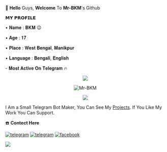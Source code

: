 👋 **Hello** Guys, **Welcome** To **Mr-BKM**'s Github

<p align="left">
𝗠𝗬 𝗣𝗥𝗢𝗙𝗜𝗟𝗘 
<p align="left">
• 𝐍𝐚𝐦𝐞 : 𝐁𝐊𝐌 😉
<p align="left">
• 𝐀𝐠𝐞 : 𝟏𝟕
<p align="left">
• 𝐏𝐥𝐚𝐜𝐞 : 𝐖𝐞𝐬𝐭 𝐁𝐞𝐧𝐠𝐚𝐥, 𝐌𝐚𝐧𝐢𝐤𝐩𝐮𝐫 
<p align="left">
• 𝐋𝐚𝐧𝐠𝐮𝐚𝐠𝐞 : 𝐁𝐞𝐧𝐠𝐚𝐥𝐢, 𝐄𝐧𝐠𝐥𝐢𝐬𝐡
<p align="left">
- 𝐌𝐨𝐬𝐭 𝐀𝐜𝐭𝐢𝐯𝐞 𝐎𝐧 𝐓𝐞𝐥𝐞𝐠𝐫𝐚𝐦 🔥
<p align="left">
  
<p align="center">
<img src="https://github-stats-alpha.vercel.app/api/?username=Mr-BKM&cc=000&tc=00ff00&ic=fff000&bc=fff" align="center">
</p>

<p align="center">
<img src="https://github-readme-stats.vercel.app/api?username=Mr-BKM&&show_icons=true&theme=midnight-purple" alt="Mr-BKM"/></p>

<p align="center">
<img src="https://github-readme-stats.vercel.app/api/top-langs/?username=Mr-BKM&layout=compact&theme=tokyonight" align="center">

I Am a Small Telegram Bot Maker, You Can See My [Projects](https://github.com/Mr-BKM/Open-Source). If You Like My Work You Can Support. 

☎️ **Contect Here**

<a href="https://telegram.dog/BKM_TG"><img alt="telegram" src="https://img.shields.io/badge/Telegram-%22B1B17.svg?&logo=telegram&logoColor=white"></a>
<a href="https://www.instagram.com/bkm_tg"><img alt="telegram" src="https://img.shields.io/badge/Instagram-%22B1B17.svg?&logo=instagram&logoColor=red"></a>
<a href="https://www.facebook.com/bkm_tg"><img alt="facebook" src="https://img.shields.io/badge/FaceBook-%22B1B17.svg?&logo=facebook&logoColor=blue"></a>

[![](https://visitcount.itsvg.in/api?id=Mr-BKM&icon=5&color=12)](https://visitcount.itsvg.in)


